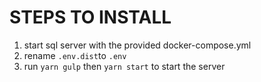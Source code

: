 # STEPS TO INSTALL

1. start sql server with the provided docker-compose.yml
2. rename `.env.dist`to `.env`
3. run `yarn gulp` then `yarn start` to start the server
